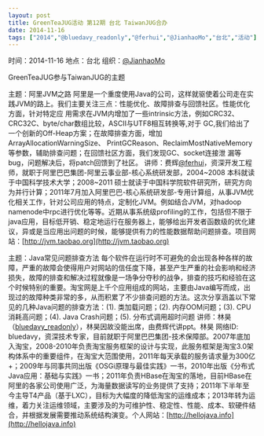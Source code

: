 ```yaml
---
layout: post
title: GreenTeaJUG活动 第12期 台北 TaiwanJUG合办
date: 2014-11-16
tags: ["2014","@bluedavy_readonly","@ferhui","@JianhaoMo","台北","活动"]
---
```


时间：2014-11-16
地点：台北
组织：[@JianhaoMo](http://weibo.com/halmo)

GreenTeaJUG参与TaiwanJUG的主题

主题：阿里JVM之路
阿里是一个重度使用Java的公司，这样就驱使着公司走在实践JVM的路上。我们主要关注三点：性能优化、故障排查与回馈社区。性能优化方面，针对特定应 用需求在JVM内增加了一些intrinsic方法，例如CRC32、CRC32C、byte/char数组比较，ASCII与UTF8相互转换等,对于 GC,我们给出了一个创新的Off-Heap方案；在故障排查方面，增加ArrayAllocationWarningSize、 PrintGCReason、ReclaimMostNativeMemory等参数，辅助排查问题；在回馈社区方面，我们发现GC、socket连接泄 漏等bug，问题解决后，将patch回馈到了社区。
讲师：费辉[@ferhui](http://weibo.com/u/2651541140)，资深开发工程师，就职于阿里巴巴集团-阿里云事业部-核心系统研发部，2004~2008 本科就读于中国科学技术大学；2008~2011 硕士就读于中国科学院软件研究所，研究方向为并行计算；2011年7月加入阿里巴巴-核心系统研发部-专用计算组，从事JVM优化相关工作，针对公司应用的特点，定制化JVM。例如结合JVM，对hadoop namenode中rpc进行优化等等。近期从事系统级profiling的工作，包括但不限于java应用，目标低开销、稳定地运行在服务器上，能够给出开发者函数级的优化建议，异或是当应用出问题的时候，能够提供有力的性能数据帮助问题排查。项目网站：[http://jvm.taobao.org](http://jvm.taobao.org)

主题：Java常见问题排查方法
每个软件在运行时不可避免的会出现各种各样的故障，严重的故障会使得用户对网站的信任度下降，甚至产生严重的社会影响和经济损失，故障的排查和解决过程就像是一场争分夺秒的战争，排查的技巧和经验在这个时候特别的重要。淘宝网是上千个应用组成的网站，主要由Java编写而成，出现过的故障种类非常的多，从而积累了不少排查问题的方法。这次分享涵盖以下常见的几种Java问题的排查方法：(1). 类加载问题；(2). 内存OOM问题；(3). CPU消耗高问题；(4). Java Crash问题；(5). 分布式调用超时问题
讲师：林昊（[bluedavy_readonly](http://weibo.com/u/1072396800)），林昊因故没能出席，由费辉代讲ppt。林昊  网络ID: bluedavy，资深技术专家，目前就职于阿里巴巴集团-技术保障部。2007年底加入淘宝，2008-2010年负责淘宝服务框架的设计与实现，此服务框架是淘宝3.0架构体系中的重要组件，在淘宝大范围使用，2011年每天承载的服务请求量为300亿+；2009年与同事共同出版《OSGi原理与最佳实践》一书，2010年出版《分布式Java应用：基础与实践》一书；2011年负责HBase在淘宝的落地，目前HBase在阿里的各家公司使用广泛，为海量数据读写的业务提供了支持；2011年下半年至今主导T4产品（基于LXC），目标为大幅度的降低淘宝的运维成本；2013年转为运维，着力关注运维领域，主要涉及的为可维护性、稳定性、性能、成本、软硬件结合，并根据发展需要推动系统结构演变。个人网站：[http://hellojava.info](http://hellojava.info)